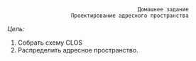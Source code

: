                                              Домашнее задание
                        Проектирование адресного пространства

*Цель:*

1. Собрать схему CLOS
2. Распределить адресное пространство.

